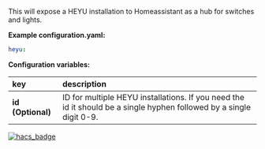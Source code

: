 This will expose a HEYU installation to Homeassistant as a hub for switches and lights.

**Example configuration.yaml:**

```yaml
heyu:
```

**Configuration variables:**

key | description
:--- | :---
**id (Optional)** | ID for multiple HEYU installations. If you need the id it should be a single hyphen followed by a single digit 0-9.

[![hacs_badge](https://img.shields.io/badge/HACS-Custom-orange.svg)](https://github.com/custom-components/hacs)